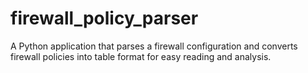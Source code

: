 # firewall_policy_parser
A Python application that parses a firewall configuration and converts firewall policies into table format for easy reading and analysis.
